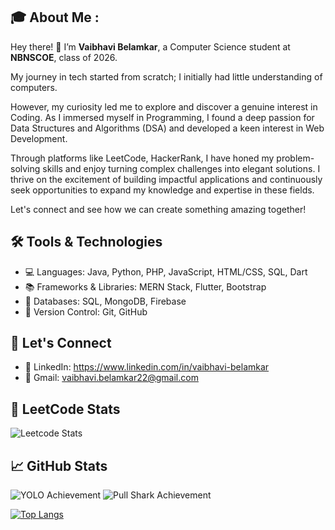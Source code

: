 <div align="center">

  <img src="https://komarev.com/ghpvc/?username=vaibhavibelamkar&style=flat-round&color=red" alt=""/>

</div>

## 🎓 About Me  :

Hey there! 👋 
I’m **Vaibhavi Belamkar**, a Computer Science student at **NBNSCOE**, class of 2026.  

My journey in tech started from scratch; I initially had little understanding of computers. 

However, my curiosity led me to explore and discover a genuine interest in Coding. As I immersed myself in Programming, I found a deep passion for Data Structures and Algorithms (DSA) and developed a keen interest in Web Development. 

Through platforms like LeetCode, HackerRank, I have honed my problem-solving skills and enjoy turning complex challenges into elegant solutions. I thrive on the excitement of building impactful applications and continuously seek opportunities to expand my knowledge and expertise in these fields. 

Let's connect and see how we can create something amazing together! 

## 🛠️ Tools & Technologies

- 💻 Languages: Java, Python, PHP, JavaScript, HTML/CSS, SQL, Dart  
- 📚 Frameworks & Libraries: MERN Stack, Flutter, Bootstrap  
- 💾 Databases: SQL, MongoDB, Firebase  
- 🔧 Version Control: Git, GitHub    

## 🔗 Let's Connect  
- 💼 LinkedIn: https://www.linkedin.com/in/vaibhavi-belamkar 
- 📧 Gmail: vaibhavi.belamkar22@gmail.com 

## 🎯 LeetCode Stats  
![Leetcode Stats](https://leetcard.jacoblin.cool/vaibhavi_belamkar?theme=dark)

## 📈 GitHub Stats  
<div align="left"> <img src="https://img.shields.io/badge/Achievement-YOLO-brightgreen?style=for-the-badge&logo=github&logoColor=white" alt="YOLO Achievement" /> <img src="https://img.shields.io/badge/Achievement-Pull%20Shark-blue?style=for-the-badge&logo=github&logoColor=white" alt="Pull Shark Achievement" /> </div>

[![Top Langs](https://github-readme-stats.vercel.app/api/top-langs/?username=vaibhavibelamkar&layout=compact&theme=tokyonight)](https://github.com/anuraghazra/github-readme-stats)  

